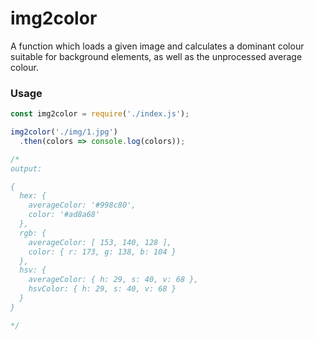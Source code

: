 # img2color

A function which loads a given image and calculates a dominant colour suitable for background elements, as well as the unprocessed average colour.

### Usage

```js
const img2color = require('./index.js');

img2color('./img/1.jpg')
  .then(colors => console.log(colors));

/*
output:

{
  hex: {
    averageColor: '#998c80',
    color: '#ad8a68'
  },
  rgb: {
    averageColor: [ 153, 140, 128 ],
    color: { r: 173, g: 138, b: 104 }
  },
  hsv: {
    averageColor: { h: 29, s: 40, v: 68 },
    hsvColor: { h: 29, s: 40, v: 68 }
  }
}

*/

```
